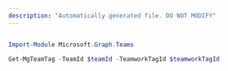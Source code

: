 ```yaml
---
description: "Automatically generated file. DO NOT MODIFY"
---
```


```powershell

Import-Module Microsoft.Graph.Teams

Get-MgTeamTag -TeamId $teamId -TeamworkTagId $teamworkTagId

```